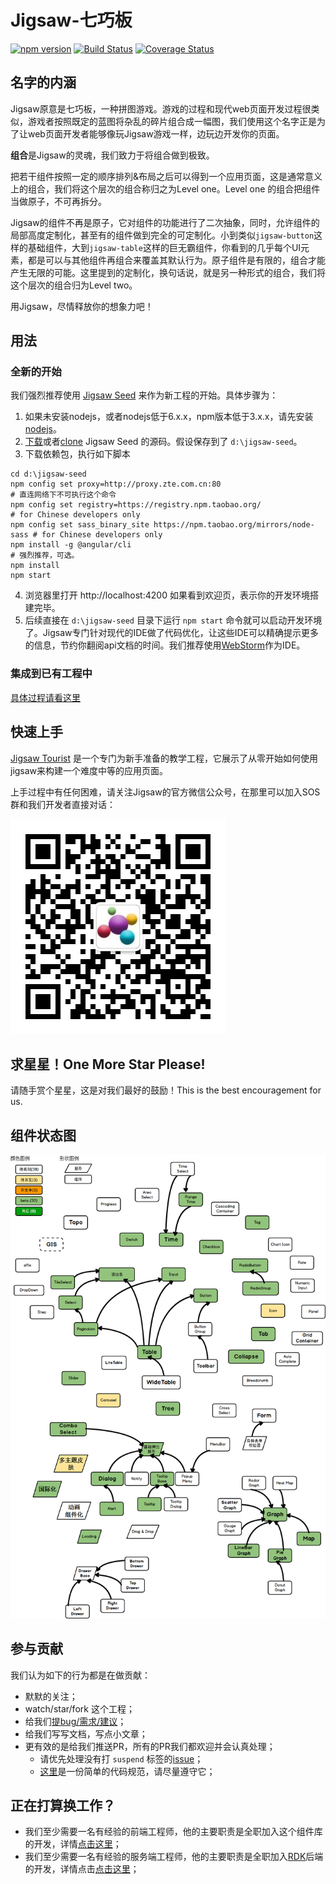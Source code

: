 # Jigsaw-七巧板

[![npm version](https://badge.fury.io/js/%40rdkmaster%2Fjigsaw.svg)](https://badge.fury.io/js/%40rdkmaster%2Fjigsaw)
[![Build Status](https://travis-ci.org/rdkmaster/jigsaw.svg?branch=master)](https://travis-ci.org/rdkmaster/jigsaw)
[![Coverage Status](https://coveralls.io/repos/github/rdkmaster/jigsaw/badge.svg?branch=master)](https://coveralls.io/github/rdkmaster/jigsaw?branch=master)


## 名字的内涵
Jigsaw原意是七巧板，一种拼图游戏。游戏的过程和现代web页面开发过程很类似，游戏者按照既定的蓝图将杂乱的碎片组合成一幅图，我们使用这个名字正是为了让web页面开发者能够像玩Jigsaw游戏一样，边玩边开发你的页面。

**组合**是Jigsaw的灵魂，我们致力于将组合做到极致。

把若干组件按照一定的顺序排列&布局之后可以得到一个应用页面，这是通常意义上的组合，我们将这个层次的组合称归之为Level one。Level one 的组合把组件当做原子，不可再拆分。

Jigsaw的组件不再是原子，它对组件的功能进行了二次抽象，同时，允许组件的局部高度定制化，甚至有的组件做到完全的可定制化。小到类似`jigsaw-button`这样的基础组件，大到`jigsaw-table`这样的巨无霸组件，你看到的几乎每个UI元素，都是可以与其他组件再组合来覆盖其默认行为。原子组件是有限的，组合才能产生无限的可能。这里提到的定制化，换句话说，就是另一种形式的组合，我们将这个层次的组合归为Level two。

用Jigsaw，尽情释放你的想象力吧！


## 用法
### 全新的开始
我们强烈推荐使用 [Jigsaw Seed](https://github.com/rdkmaster/jigsaw-seed) 来作为新工程的开始。具体步骤为：
1. 如果未安装nodejs，或者nodejs低于6.x.x，npm版本低于3.x.x，请先安装[nodejs](https://nodejs.org)。
2. [下载](https://github.com/rdkmaster/jigsaw-seed/archive/master.zip)或者[clone](https://github.com/rdkmaster/jigsaw-seed) Jigsaw Seed 的源码。假设保存到了 `d:\jigsaw-seed`。
3. 下载依赖包，执行如下脚本
```
cd d:\jigsaw-seed
npm config set proxy=http://proxy.zte.com.cn:80                          # 直连网络下不可执行这个命令
npm config set registry=https://registry.npm.taobao.org/                 # for Chinese developers only
npm config set sass_binary_site https://npm.taobao.org/mirrors/node-sass # for Chinese developers only
npm install -g @angular/cli                                              # 强烈推荐，可选。
npm install
npm start
```
4. 浏览器里打开 http://localhost:4200 如果看到欢迎页，表示你的开发环境搭建完毕。
5. 后续直接在 `d:\jigsaw-seed` 目录下运行 `npm start` 命令就可以启动开发环境了。Jigsaw专门针对现代的IDE做了代码优化，让这些IDE可以精确提示更多的信息，节约你翻阅api文档的时间。我们推荐使用[WebStorm](https://www.jetbrains.com/webstorm/)作为IDE。

### 集成到已有工程中
[具体过程请看这里](https://github.com/rdkmaster/jigsaw/blob/master/doc/integrate-jigsaw-with-your-project.md)

## 快速上手
[Jigsaw Tourist](https://github.com/rdkmaster/jigsaw-tourist) 是一个专门为新手准备的教学工程，它展示了从零开始如何使用jigsaw来构建一个难度中等的应用页面。

上手过程中有任何困难，请关注Jigsaw的官方微信公众号，在那里可以加入SOS群和我们开发者直接对话：

![](doc/image/qr-weixin.jpg)

## 求星星！One More Star Please!
请随手赏个星星，这是对我们最好的鼓励！This is the best encouragement for us.

## 组件状态图
![](comp-map.png)

## 参与贡献
我们认为如下的行为都是在做贡献：
- 默默的关注；
- watch/star/fork 这个工程；
- 给我们[提bug/需求/建议](https://github.com/rdkmaster/jigsaw/issues/new)；
- 给我们写写文档，写点小文章；
- 更有效的是给我们推送PR，所有的PR我们都欢迎并会认真处理；
	- 请优先处理没有打 `suspend` 标签的[issue](https://github.com/rdkmaster/jigsaw/issues)；
	- [这里](https://github.com/rdkmaster/jigsaw/blob/master/doc/coding-spec.md)是一份简单的代码规范，请尽量遵守它；

## 正在打算换工作？
- 我们至少需要一名有经验的前端工程师，他的主要职责是全职加入这个组件库的开发，详情[点击这里](http://rdk.zte.com.cn/jobs)；
- 我们至少需要一名有经验的服务端工程师，他的主要职责是全职加入[RDK](https://github.com/rdkmaster/rdk)后端的开发，详情点击[点击这里](http://rdk.zte.com.cn/jobs)；
